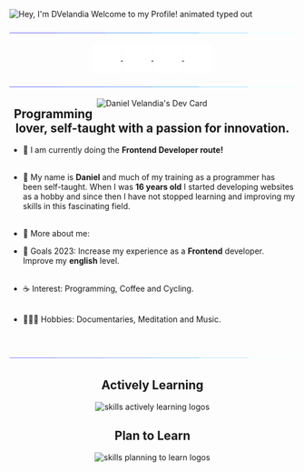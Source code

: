 <img src="https://readme-typing-svg.demolab.com?font=Operator+Mono&size=37&duration=2800&pause=2000&color=FAFAFA&center=true&vCenter=true&width=940&lines=Hey%2C+I'm+DVelandia+Welcome+to+my+profile!" align="middle" alt="Hey, I'm DVelandia Welcome to my Profile! animated typed out"/>

<img  src="assests/borderseperator.gif"> <br>

<p align="center">
  <a href="https://www.linkedin.com/in/DVelandia" target="_blank">
    <img align="center" alt="linkedin logo" width="50" src="assests/LinkedinLogo.png"/>
  </a> 
  
  <a href="https://profile-summary-for-github.herokuapp.com/user/DVelandia" target="_blank">
    <img align="center" alt="github logo" width="50" src="assests/GitHubLogo.png"/>
  </a>
  
  <a href="mailto:dfvf03@gmail.com" target="_blank">
    <img align="center" alt="gmail logo" width="50" src="assests/GmailLogo.png"/>
  </a>

  <a href="https://dev.to/hyuncafe" target="_blank">
    <img align="center" alt="twitter logo" width="50" src="assests/TwitterLogo.png"/>
  </a>
</p>

<img  src="assests/borderseperator.gif"> <br>

<a href="https://app.daily.dev/DVelandia"><img align='right' src="https://api.daily.dev/devcards/ed35583d0e564721befe1199e723628c.png?r=lj9" width="350" alt="Daniel Velandia's Dev Card"/></a>

<h2 align="center"> Programming lover, self-taught with a passion for innovation.</h2>

* 🧠 I am currently doing the **Frontend Developer route!** <br><br>

* 🚀 My name is **Daniel** and much of my training as a programmer has been self-taught. When I was **16 years old** I started developing websites as a hobby and since then I have not stopped learning and improving my skills in this fascinating field. <br><br>

* 💬 More about me: <br>

* 🏁 Goals 2023: Increase my experience as a **Frontend** developer. Improve my **english** level. <br><br>

* ☕ Interest: Programming, Coffee and Cycling. <br><br>

* 🧘🏽‍♂️ Hobbies: Documentaries, Meditation and Music. <br><br><br>

<img  src="assests/borderseperator.gif"> <br>

<div align="center">
  <h2> <strong> Actively Learning </strong></h2>
  <img src="https://skillicons.dev/icons?i=cpp,vscode,html,css,bootstrap,git,github,js,wordpress,bash,pug,sass" alt="skills actively learning logos"> <br> 
  <h2> <strong> Plan to Learn </strong></h2>
  <img src="https://skillicons.dev/icons?i=jquery,nodejs,ts,jest,vite,react,vue" alt="skills planning to learn logos">
</div>
